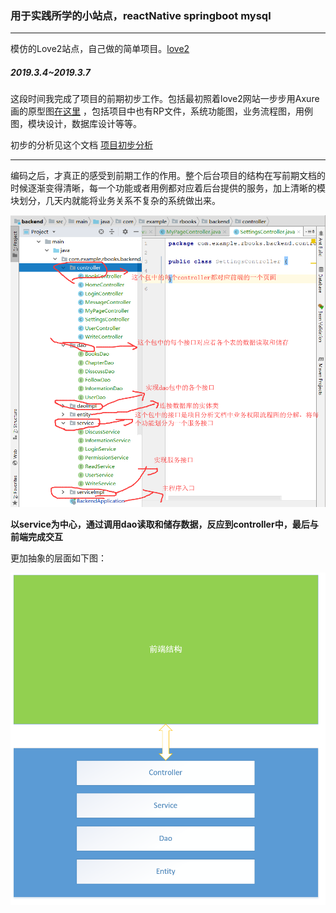### 用于实践所学的小站点，reactNative springboot mysql

---

模仿的Love2站点，自己做的简单项目。[love2](https://love2.io) 

##### 2019.3.4~2019.3.7

​	这段时间我完成了项目的前期初步工作。包括最初照着love2网站一步步用Axure画的原型图[在这里](https://orbkd6.axshare.com 
) ，包括项目中也有RP文件，系统功能图，业务流程图，用例图，模块设计，数据库设计等等。

初步的分析见这个文档  [项目初步分析](https://github.com/krystalics/RBooks/blob/master/RBook%E9%A1%B9%E7%9B%AE%E9%9C%80%E6%B1%82%E5%88%86%E6%9E%90.docx)

---

编码之后，才真正的感受到前期工作的作用。整个后台项目的结构在写前期文档的时候逐渐变得清晰，每一个功能或者用例都对应着后台提供的服务，加上清晰的模块划分，几天内就能将业务关系不复杂的系统做出来。

<img src="./img/项目结构图.png">

**以service为中心，通过调用dao读取和储存数据，反应到controller中，最后与前端完成交互**

更加抽象的层面如下图：

<img src="./img/后台项目结构图.png"> 